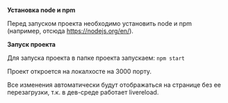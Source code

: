 **Установка node и npm**

Перед запуском проекта необходимо установить node и npm (например, отсюда <https://nodejs.org/en/>). 

**Запуск проекта**

Для запуска проекта в папке проекта запускаем:
`npm start`

Проект откроется на локалхосте на 3000 порту.

Все изменения автоматически будут отображаться на странице без ее перезагрузки, т.к. в дев-среде работает livereload. 
